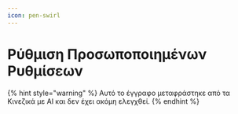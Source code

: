 ```yaml
---
icon: pen-swirl
---
```

# Ρύθμιση Προσωποποιημένων Ρυθμίσεων


{% hint style="warning" %}
Αυτό το έγγραφο μεταφράστηκε από τα Κινεζικά με AI και δεν έχει ακόμη ελεγχθεί.
{% endhint %}


